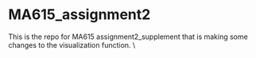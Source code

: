 # MA615_assignment2

This is the repo for MA615 assignment2_supplement that is making some changes to the visualization function. \\
